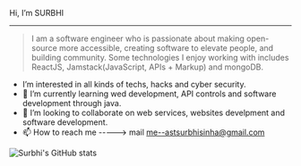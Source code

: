  Hi, I’m SURBHI
 
 ---
 > I am a software engineer who is passionate about making open-source more accessible, creating software to elevate people, and building community. Some technologies I enjoy working with includes ReactJS, Jamstack(JavaScript, APIs + Markup) and mongoDB. 
 



- I’m interested in all kinds of techs, hacks and cyber security.
- 🌱 I’m currently learning wed development, API controls and software development through java.
- 💞️ I’m looking to collaborate on web services, websites develpment and software development.
- 📫 How to reach me -----> mail me--astsurbhisinha@gmail.com

<!---
Surbhi-sinha/Surbhi-sinha is a ✨ special ✨ repository because its `README.md` (this file) appears on your GitHub profile.
You can click the Preview link to take a look at your changes.
--->
![Surbhi's GitHub stats](https://github-readme-stats.vercel.app/api?username=Surbhi-sinha&hide=contribs,prs)
